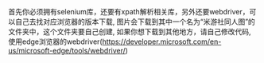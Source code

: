 首先你必须拥有selenium库，还要有xpath解析相关库，另外还要webdriver，可以自己去找对应浏览器的版本下载,
图片会下载到其中一个名为“米游社同人图”的文件夹中，这个文件夹要自己创建,
如果你想下载到其他地方，请自己修改代码,
使用edge浏览器的webdriver(https://developer.microsoft.com/en-us/microsoft-edge/tools/webdriver/)
